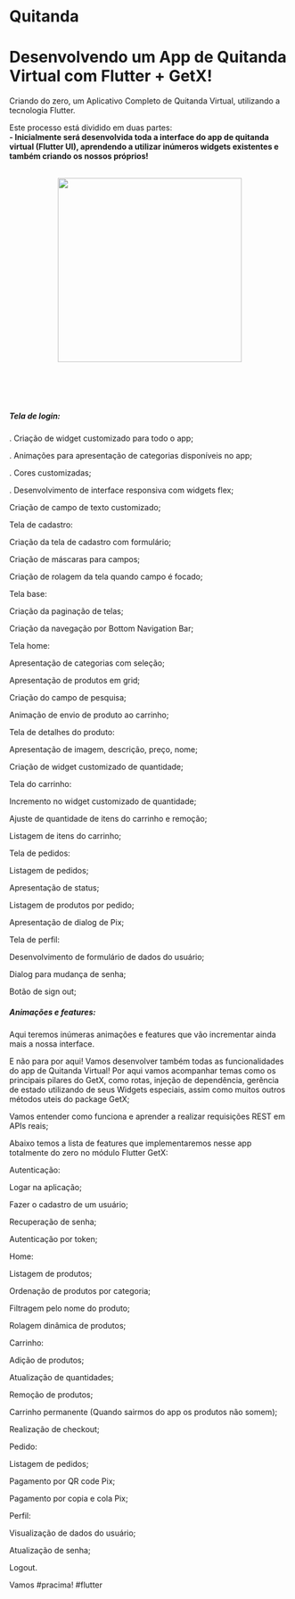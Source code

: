# Quitanda

 <h1> Desenvolvendo um App de Quitanda Virtual com Flutter + GetX! </h1>

Criando do zero, um Aplicativo Completo de Quitanda Virtual, utilizando a tecnologia Flutter.

Este processo está dividido em duas partes: 
</br>
**- Inicialmente será desenvolvida toda a interface do app de quitanda virtual (Flutter UI), aprendendo a utilizar inúmeros widgets existentes e também criando os nossos próprios!** 

<br>
<div align="center">
<a href="https://github.com/oliveiradg" target="_blank"><img align="center" height="330" src="assets/quitanda.gif " /></a>
<br><br><br><br><br>
</div>

<h5>

Tela de login:</h5>

. Criação de widget customizado para todo o app;

. Animações para apresentação de categorias disponíveis no app;

. Cores customizadas;

. Desenvolvimento de interface responsiva com widgets flex;

Criação de campo de texto customizado;

Tela de cadastro:

Criação da tela de cadastro com formulário;

Criação de máscaras para campos;

Criação de rolagem da tela quando campo é focado;

Tela base:

Criação da paginação de telas;

Criação da navegação por Bottom Navigation Bar;

Tela home:

Apresentação de categorias com seleção;

Apresentação de produtos em grid;

Criação do campo de pesquisa;

Animação de envio de produto ao carrinho;

Tela de detalhes do produto:

Apresentação de imagem, descrição, preço, nome;

Criação de widget customizado de quantidade;

Tela do carrinho:

Incremento no widget customizado de quantidade;

Ajuste de quantidade de itens do carrinho e remoção;

Listagem de itens do carrinho;

Tela de pedidos:

Listagem de pedidos;

Apresentação de status;

Listagem de produtos por pedido;

Apresentação de dialog de Pix;

Tela de perfil:

Desenvolvimento de formulário de dados do usuário;

Dialog para mudança de senha;

Botão de sign out;

<h5> Animações e features: </h5>

Aqui teremos inúmeras animações e features que vão incrementar ainda mais a nossa interface.



E não para por aqui! Vamos desenvolver também todas as funcionalidades do app de Quitanda Virtual! Por aqui vamos acompanhar temas como os principais pilares do GetX, como rotas, injeção de dependência, gerência de estado utilizando de seus Widgets especiais, assim como muitos outros métodos uteis do package GetX;

Vamos entender como funciona e aprender a realizar requisições REST em APIs reais;

Abaixo temos a lista de features que implementaremos nesse app totalmente do zero no módulo Flutter GetX:



Autenticação:

Logar na aplicação;

Fazer o cadastro de um usuário;

Recuperação de senha;

Autenticação por token;

Home:

Listagem de produtos;

Ordenação de produtos por categoria;

Filtragem pelo nome do produto;

Rolagem dinâmica de produtos;

Carrinho:

Adição de produtos;

Atualização de quantidades;

Remoção de produtos;

Carrinho permanente (Quando sairmos do app os produtos não somem);

Realização de checkout;

Pedido:

Listagem de pedidos;

Pagamento por QR code Pix;

Pagamento por copia e cola Pix;

Perfil:

Visualização de dados do usuário;

Atualização de senha;

Logout.

Vamos #pracima! #flutter

